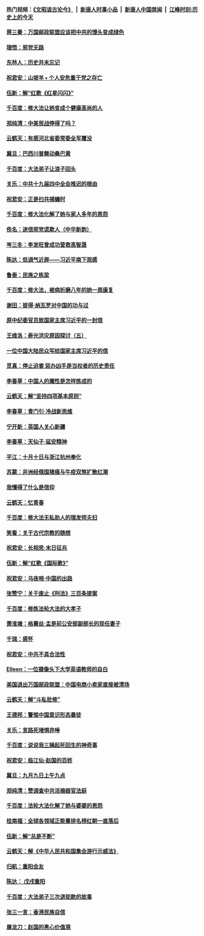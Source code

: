 #### 热门视频：[《文昭谈古论今》](https://github.com/gfw-breaker/wenzhao/blob/master/README.md?t=11040333) &nbsp;|&nbsp; [新唐人时事小品](https://github.com/gfw-breaker/ntdtv-comedy/blob/master/README.md?t=11040333) &nbsp;|&nbsp; [新唐人中国禁闻](https://github.com/gfw-breaker/ntdtv-news/blob/master/README.md?t=11040333) &nbsp;|&nbsp; [江峰时刻:历史上的今天](https://github.com/gfw-breaker/today-in-history/blob/master/README.md?t=11040333) 

#### [蒋三秦：万国邮政联盟应该把中共的馒头变成绿色](../pages/nsc993/n10827005.md?t=11040333) 

#### [理悟：邪党无路](../pages/nsc993/n10826984.md?t=11040333) 

#### [东林人：历史并未忘记](../pages/nsc993/n10826926.md?t=11040333) 

#### [祝君安：山坡羊 • 个人安危重于党之存亡](../pages/nsc993/n10825597.md?t=11040333) 

#### [伍新：解“红歌《红星闪闪》”](../pages/nsc993/n10825564.md?t=11040333) 

#### [千百度：修大法让她变成个健康高尚的人](../pages/nsc993/n10825160.md?t=11040333) 

#### [郑纯清：中美贸战停得了吗？](../pages/nsc993/n10825061.md?t=11040333) 

#### [云鹤天：有感河北省委常委全军覆没](../pages/nsc993/n10824597.md?t=11040333) 

#### [冀旦：巴西川普舞动桑巴黄](../pages/nsc993/n10822176.md?t=11040333) 

#### [千百度：大法弟子让浪子回头](../pages/nsc993/n10819975.md?t=11040333) 

#### [关乐：中共十九届四中全会推迟的根由](../pages/nsc993/n10819308.md?t=11040333) 

#### [祝君安：正是扫共捕蟾时](../pages/nsc993/n10819271.md?t=11040333) 

#### [千百度：修大法化解了她与家人多年的恩怨](../pages/nsc993/n10817526.md?t=11040333) 

#### [佚名：迷信邪党谎欺人（中华新韵）](../pages/nsc993/n10815555.md?t=11040333) 

#### [岑三冬：李发旺曾成功营救高智晟](../pages/nsc993/n10815539.md?t=11040333) 

#### [陈达：低调气近屏——习近平南下观感](../pages/nsc993/n10815525.md?t=11040333) 

#### [鲁泰：民族之栋梁](../pages/nsc993/n10815500.md?t=11040333) 

#### [千百度：修大法，被病折磨八年的她一周康复](../pages/nsc993/n10814999.md?t=11040333) 

#### [谢田：彼得‧纳瓦罗对中国的功与过](../pages/nsc993/n10812731.md?t=11040333) 

#### [原中纪委官员致国家主席习近平的一封信](../pages/nsc993/n10814849.md?t=11040333) 

#### [王维洛：寿光洪灾原因探讨（五）](../pages/nsc993/n10814744.md?t=11040333) 

#### [一位中国大陆民众写给国家主席习近平的信](../pages/nsc993/n10813495.md?t=11040333) 

#### [觅真：停止迫害 惩办凶手是当权者的历史责任](../pages/nsc993/n10811677.md?t=11040333) 

#### [李春草：中国人的魔性是怎样炼成的](../pages/nsc993/n10811622.md?t=11040333) 

#### [云鹤天：解“坚持四项基本原则”](../pages/nsc993/n10810743.md?t=11040333) 

#### [李春草：青门引·冷战新思维](../pages/nsc993/n10810733.md?t=11040333) 

#### [宁开新：英国人关心新疆](../pages/nsc993/n10809847.md?t=11040333) 

#### [李春草：天仙子‧延安精神](../pages/nsc993/n10807053.md?t=11040333) 

#### [平江：十月十日与浙江杭州奉化](../pages/nsc993/n10807043.md?t=11040333) 

#### [苏蒙：非洲经俄国猪瘟与牛疫双煞扩散红潮](../pages/nsc993/n10807031.md?t=11040333) 

#### [我懂得了什么是信仰](../pages/nsc993/n10801554.md?t=11040333) 

#### [云鹤天：忆青春](../pages/nsc993/n10802146.md?t=11040333) 

#### [千百度：修大法无私助人的理发师夫妇](../pages/nsc993/n10802411.md?t=11040333) 

#### [笑看：关于古代宗教的随想](../pages/nsc993/n10802156.md?t=11040333) 

#### [祝君安：长相思‧末日征兆](../pages/nsc993/n10802141.md?t=11040333) 

#### [伍新：解“红歌《国际歌》”](../pages/nsc993/n10800387.md?t=11040333) 

#### [祝君安：乌夜啼‧中国的出路](../pages/nsc993/n10800368.md?t=11040333) 

#### [张赞宁：关于废止《刑法》三百条提案](../pages/nsc993/n10800416.md?t=11040333) 

#### [千百度：修炼法轮大法的大孝子](../pages/nsc993/n10799615.md?t=11040333) 

#### [萧淮塘：格蕾丝‧孟是前公安部副部长的现任妻子](../pages/nsc993/n10799586.md?t=11040333) 

#### [千瑞：感怀](../pages/nsc993/n10799581.md?t=11040333) 

#### [祝君安：中共不具合法性](../pages/nsc993/n10798264.md?t=11040333) 

#### [EIleen：一位摄像头下大学英语教师的自白](../pages/nsc993/n10797002.md?t=11040333) 

#### [美国退出万国邮政联盟：中国电商小卖家直接被清场](../pages/nsc993/n10794894.md?t=11040333) 

#### [云鹤天：解“斗私批修”](../pages/nsc993/n10794890.md?t=11040333) 

#### [王德邦：警惕中国意识形态暴徒](../pages/nsc993/n10794883.md?t=11040333) 

#### [关乐：言路死堵惧弃唾](../pages/nsc993/n10794076.md?t=11040333) 

#### [千百度：说说我三姨起死回生的神奇事](../pages/nsc993/n10794283.md?t=11040333) 

#### [祝君安：临江仙‧赵国的百姓](../pages/nsc993/n10794048.md?t=11040333) 

#### [冀旦：九月九日上午九点](../pages/nsc993/n10794036.md?t=11040333) 

#### [郑纯清：赞调查中共活摘器官法庭](../pages/nsc993/n10791263.md?t=11040333) 

#### [千百度：法轮大法化解了她与婆婆的恩怨](../pages/nsc993/n10791631.md?t=11040333) 

#### [桂南福：全球各领域正能量排名榜红朝一直落后](../pages/nsc993/n10791212.md?t=11040333) 

#### [伍新：解“总是不断”](../pages/nsc993/n10791175.md?t=11040333) 

#### [云鹤天：解《中华人民共和国集会游行示威法》](../pages/nsc993/n10788984.md?t=11040333) 

#### [归航：重阳会友](../pages/nsc993/n10788972.md?t=11040333) 

#### [陈达： 戊戌重阳](../pages/nsc993/n10788955.md?t=11040333) 

#### [千百度：大法弟子三次退钜款的故事](../pages/nsc993/n10788888.md?t=11040333) 

#### [张三一言：香港民族自信](../pages/nsc993/n10788940.md?t=11040333) 

#### [屠龙刀：赵国的黑心价值覌](../pages/nsc993/n10786800.md?t=11040333) 

